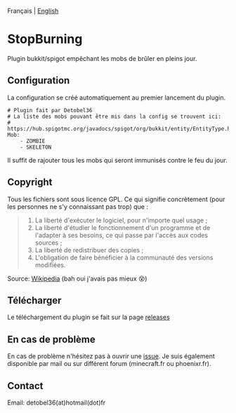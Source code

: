 Français | [English](README_en.md)


# StopBurning
Plugin bukkit/spigot empêchant les mobs de brûler en pleins jour.

## Configuration
La configuration se créé automatiquement au premier lancement du plugin.       
```
# Plugin fait par Detobel36
# La liste des mobs pouvant être mis dans la config se trouvent ici:
# https://hub.spigotmc.org/javadocs/spigot/org/bukkit/entity/EntityType.html
Mob: 
    - ZOMBIE
    - SKELETON
```
Il suffit de rajouter tous les mobs qui seront immunisés contre le feu du jour.


## Copyright
Tous les fichiers sont sous licence GPL. Ce qui signifie concrètement (pour les personnes ne s'y connaissant pas trop) que :

> 1. La liberté d'exécuter le logiciel, pour n'importe quel usage ;
> 2. La liberté d'étudier le fonctionnement d'un programme et de l'adapter à ses besoins, ce qui passe par l'accès aux codes sources ;
> 3. La liberté de redistribuer des copies ;
> 4. L'obligation de faire bénéficier à la communauté des versions modifiées.         

Source: [Wikipedia](https://fr.wikipedia.org/wiki/Licence_publique_g%C3%A9n%C3%A9rale_GNU) (bah oui j'avais pas mieux :dizzy_face:)

## Télécharger
Le téléchargement du plugin se fait sur la page [releases](https://github.com/detobel36/StopBurning/releases/)

## En cas de problème
En cas de problème n'hésitez pas à ouvrir une [issue](https://github.com/detobel36/StopBurning/issues/new). Je suis également 
disponible par mail ou sur différent forum (minecraft.fr ou phoenixr.fr).

## Contact
Email: detobel36(at)hotmail(dot)fr
